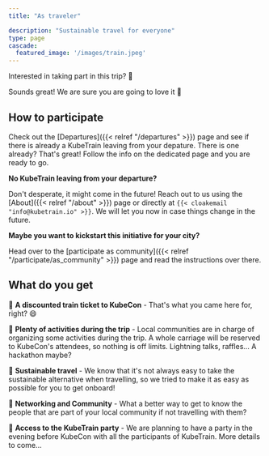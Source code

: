 ```yaml
---
title: "As traveler"

description: "Sustainable travel for everyone"
type: page
cascade:
  featured_image: '/images/train.jpeg'
---
```


Interested in taking part in this trip? 🚝

<!--more-->

Sounds great! We are sure you are going to love it 🎉

## How to participate

Check out the [Departures]({{< relref "/departures" >}}) page and see if
there is already a KubeTrain leaving from your depature. There is one
already? That's great! Follow the info on the dedicated page and you are
ready to go.

**No KubeTrain leaving from your departure?**

Don't desperate, it might come in the future! Reach out to us using the
[About]({{< relref "/about" >}}) page or directly at `{{< cloakemail
"info@kubetrain.io" >}}`. We will let you now in case things change in the
future.

**Maybe you want to kickstart this initiative for your city?**

Head over to the [participate as community]({{< relref
"/participate/as_community" >}}) page and read the instructions over
there.

## What do you get

📌 **A discounted train ticket to KubeCon** - That's what you came here
for, right? 😄

📌 **Plenty of activities during the trip** - Local communities are in
charge of organizing some activities during the trip. A whole carriage
will be reserved to KubeCon's attendees, so nothing is off limits.
Lightning talks, raffles... A hackathon maybe?

📌 **Sustainable travel** - We know that it's not always easy to take the
sustainable alternative when travelling, so we tried to make it as easy as
possible for you to get onboard!

📌 **Networking and Community** - What a better way to get to know the
people that are part of your local community if not travelling with them?

📌 **Access to the KubeTrain party** - We are planning to have a party in
the evening before KubeCon with all the participants of KubeTrain. More
details to come...
